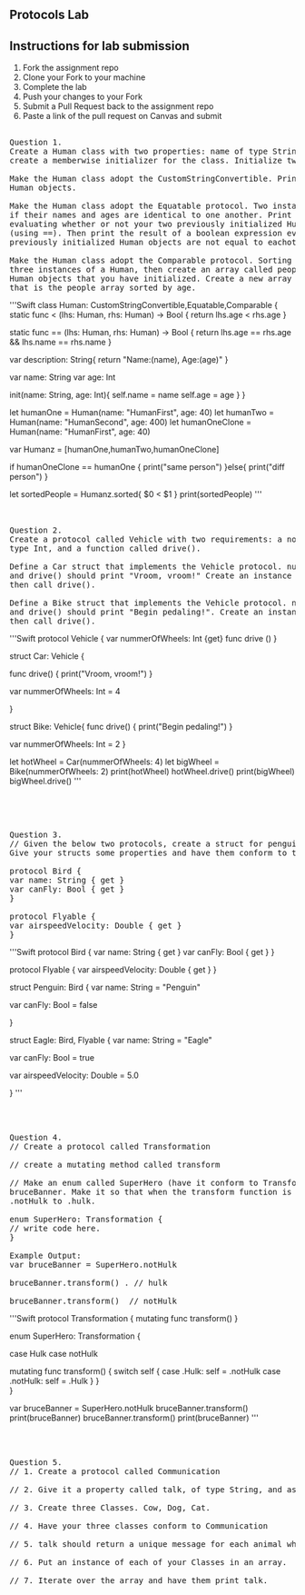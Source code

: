 
## Protocols Lab

## Instructions for lab submission 

1. Fork the assignment repo
1. Clone your Fork to your machine
1. Complete the lab
1. Push your changes to your Fork
1. Submit a Pull Request back to the assignment repo
1. Paste a link of the pull request on Canvas and submit

<pre> 
Question 1.
Create a Human class with two properties: name of type String, and age of type Int. You'll need to 
create a memberwise initializer for the class. Initialize two Human instances.

Make the Human class adopt the CustomStringConvertible. Print both of your previously initialized
Human objects.

Make the Human class adopt the Equatable protocol. Two instances of Human should be considered equal
if their names and ages are identical to one another. Print the result of a boolean expression 
evaluating whether or not your two previously initialized Human objects are equal to eachother
(using ==). Then print the result of a boolean expression evaluating whether or not your two
previously initialized Human objects are not equal to eachother (using !=).

Make the Human class adopt the Comparable protocol. Sorting should be based on age. Create another
three instances of a Human, then create an array called people of type [Human] with all of the
Human objects that you have initialized. Create a new array called sortedPeople of type [Human] 
that is the people array sorted by age.
</pre> 
'''Swift
class Human: CustomStringConvertible,Equatable,Comparable  {
static func < (lhs: Human, rhs: Human) -> Bool {
return
lhs.age < rhs.age
}

static func == (lhs: Human, rhs: Human) -> Bool {
return
lhs.age == rhs.age && lhs.name == rhs.name
}

var description: String{
return "Name:\(name), Age:\(age)"
}


var name: String
var age: Int

init(name: String, age: Int){
self.name = name
self.age = age
}
}

let humanOne = Human(name: "HumanFirst", age: 40)
let humanTwo = Human(name: "HumanSecond", age: 400)
let humanOneClone = Human(name: "HumanFirst", age: 40)

var Humanz = [humanOne,humanTwo,humanOneClone]

if humanOneClone == humanOne {
print("same person")
}else{
print("diff person")
}

let sortedPeople = Humanz.sorted{ $0 < $1 }
print(sortedPeople)
'''
</br> </br> 


<pre> 
Question 2. 
Create a protocol called Vehicle with two requirements: a nonsettable numberOfWheels property of
type Int, and a function called drive().

Define a Car struct that implements the Vehicle protocol. numberOfWheels should return a value of 4,
and drive() should print "Vroom, vroom!" Create an instance of Car, print its number of wheels, 
then call drive().

Define a Bike struct that implements the Vehicle protocol. numberOfWheels should return a value of 2,
and drive() should print "Begin pedaling!". Create an instance of Bike, print its number of wheels,
then call drive().
</pre>  
'''Swift
protocol Vehicle {
var nummerOfWheels: Int {get}
func drive ()
}

struct Car: Vehicle {

func drive() {
print("Vroom, vroom!")
}

var nummerOfWheels: Int = 4

}

struct Bike: Vehicle{
func drive() {
print("Begin pedaling!")
}

var nummerOfWheels: Int = 2
}

let hotWheel = Car(nummerOfWheels: 4)
let bigWheel = Bike(nummerOfWheels: 2)
print(hotWheel)
hotWheel.drive()
print(bigWheel)
bigWheel.drive()
'''

</br> </br> 

<pre> 
Question 3. 
// Given the below two protocols, create a struct for penguin(a flightless bird) and an eagle.
Give your structs some properties and have them conform to the appropriate protocols.

protocol Bird {
var name: String { get }
var canFly: Bool { get }
}

protocol Flyable {
var airspeedVelocity: Double { get }
}
</pre> 

'''Swift
protocol Bird {
var name: String { get }
var canFly: Bool { get }
}

protocol Flyable {
var airspeedVelocity: Double { get }
}

struct Penguin: Bird {
var name: String = "Penguin"

var canFly: Bool = false


}

struct Eagle: Bird, Flyable {
var name: String = "Eagle"

var canFly: Bool = true

var airspeedVelocity: Double = 5.0

}
'''

</br> </br> 

<pre>
Question 4. 
// Create a protocol called Transformation

// create a mutating method called transform

// Make an enum called SuperHero (have it conform to Transformation) and an instance of it named
bruceBanner. Make it so that when the transform function is called that bruceBanner turns from 
.notHulk to .hulk.

enum SuperHero: Transformation {
// write code here.
}

Example Output: 
var bruceBanner = SuperHero.notHulk

bruceBanner.transform() . // hulk

bruceBanner.transform()  // notHulk
</pre> 

'''Swift
protocol Transformation {
mutating func transform()
}

enum SuperHero: Transformation {

case Hulk
case notHulk

mutating func transform() {
switch self {
case .Hulk:
self = .notHulk
case .notHulk:
self = .Hulk
}
}    
}

var bruceBanner = SuperHero.notHulk
bruceBanner.transform()
print(bruceBanner)
bruceBanner.transform()
print(bruceBanner)
'''

</br> </br> 

<pre>
Question 5. 
// 1. Create a protocol called Communication

// 2. Give it a property called talk, of type String, and assign it an explicit getter.

// 3. Create three Classes. Cow, Dog, Cat.

// 4. Have your three classes conform to Communication

// 5. talk should return a unique message for each animal when talk is called.

// 6. Put an instance of each of your Classes in an array.

// 7. Iterate over the array and have them print talk.
</pre> 



